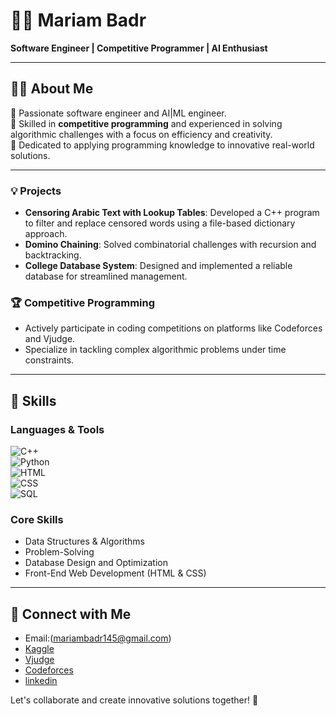 # 👩‍💻 Mariam Badr  
**Software Engineer | Competitive Programmer | AI Enthusiast**  

---

## 🧑‍💼 About Me  
🔹 Passionate software engineer and AI|ML engineer.  
🔹 Skilled in **competitive programming** and experienced in solving algorithmic challenges with a focus on efficiency and creativity.  
🔹 Dedicated to applying programming knowledge to innovative real-world solutions.  

---


### 💡 Projects  
- **Censoring Arabic Text with Lookup Tables**: Developed a C++ program to filter and replace censored words using a file-based dictionary approach.  
- **Domino Chaining**: Solved combinatorial challenges with recursion and backtracking.  
- **College Database System**: Designed and implemented a reliable database for streamlined management.  

### 🏆 Competitive Programming  
- Actively participate in coding competitions on platforms like Codeforces and Vjudge.  
- Specialize in tackling complex algorithmic problems under time constraints.  

---

## 🔑 Skills  
### Languages & Tools  
![C++](https://img.shields.io/badge/C++-00599C?logo=cplusplus&logoColor=white&style=flat-square)  
![Python](https://img.shields.io/badge/Python-3776AB?logo=python&logoColor=white&style=flat-square)  
![HTML](https://img.shields.io/badge/HTML-E34F26?logo=html5&logoColor=white&style=flat-square)  
![CSS](https://img.shields.io/badge/CSS-1572B6?logo=css3&logoColor=white&style=flat-square)  
![SQL](https://img.shields.io/badge/SQL-003B57?logo=postgresql&logoColor=white&style=flat-square)  

### Core Skills  
- Data Structures & Algorithms  
- Problem-Solving  
- Database Design and Optimization  
- Front-End Web Development (HTML & CSS)  

---

## 🔗 Connect with Me  
- Email:(mariambadr145@gmail.com)  
- [Kaggle](https://www.kaggle.com/mariambadrmb)  
- [Vjudge](https://vjudge.net/user/mariam15)  
- [Codeforces](https://codeforces.com/profile/mariam_badr)
- [linkedin](https://www.linkedin.com/in/mariambadr13/)

Let's collaborate and create innovative solutions together! 🚀  
